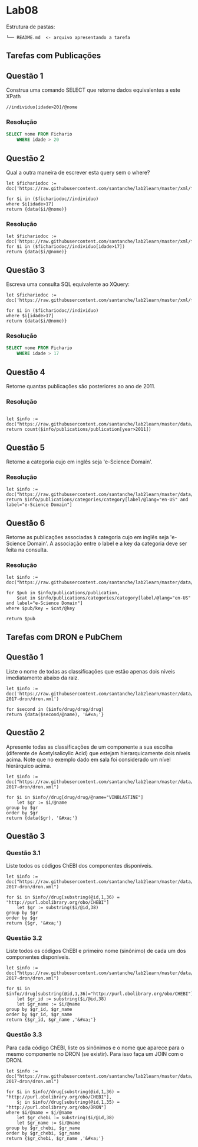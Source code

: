 # Lab08

Estrutura de pastas:

```
└── README.md  <- arquivo apresentando a tarefa
```

## Tarefas com Publicações

## Questão 1

Construa uma comando SELECT que retorne dados equivalentes a este XPath

~~~xpath
//individuo[idade>20]/@nome
~~~

### Resolução

~~~sql
SELECT nome FROM Fichario 
    WHERE idade > 20
~~~

## Questão 2

Qual a outra maneira de escrever esta query sem o where?

~~~xquery
let $fichariodoc := doc('https://raw.githubusercontent.com/santanche/lab2learn/master/xml/fichario.xml')
 
for $i in ($fichariodoc//individuo)
where $i[idade>17]
return {data($i/@nome)}
~~~

### Resolução

~~~xquery
let $fichariodoc := doc('https://raw.githubusercontent.com/santanche/lab2learn/master/xml/fichario.xml')
for $i in ($fichariodoc//individuo[idade>17])
return {data($i/@nome)}
~~~

## Questão 3

Escreva uma consulta SQL equivalente ao XQuery:

~~~xquery
let $fichariodoc := doc('https://raw.githubusercontent.com/santanche/lab2learn/master/xml/fichario.xml')

for $i in ($fichariodoc//individuo)
where $i[idade>17]
return {data($i/@nome)}
~~~

### Resolução

~~~sql
SELECT nome FROM Fichario 
    WHERE idade > 17
~~~

## Questão 4

Retorne quantas publicações são posteriores ao ano de 2011.

### Resolução

~~~xquery

let $info := doc("https://raw.githubusercontent.com/santanche/lab2learn/master/data/publications/publications.xml")
return count($info/publications/publication[year>2011])
~~~

## Questão 5

Retorne a categoria cujo <label> em inglês seja 'e-Science Domain'.

### Resolução

~~~xquery
let $info := doc("https://raw.githubusercontent.com/santanche/lab2learn/master/data/publications/publications.xml")
return $info/publications/categories/category[label/@lang="en-US" and label="e-Science Domain"]
~~~

## Questão 6

Retorne as publicações associadas à categoria cujo <label> em inglês seja 'e-Science Domain'. A associação entre o label e a key da categoria deve ser feita na consulta.

### Resolução

~~~xquery
let $info := doc("https://raw.githubusercontent.com/santanche/lab2learn/master/data/publications/publications.xml")

for $pub in $info/publications/publication,
    $cat in $info/publications/categories/category[label/@lang="en-US" and label="e-Science Domain"]
where $pub/key = $cat/@key

return $pub
~~~

## Tarefas com DRON e PubChem

## Questão 1

Liste o nome de todas as classificações que estão apenas dois níveis imediatamente abaixo da raiz.

~~~xquery
let $info := doc('https://raw.githubusercontent.com/santanche/lab2learn/master/data/faers-2017-dron/dron.xml')

for $second in ($info/drug/drug/drug)
return {data($second/@name), '&#xa;'}
~~~

## Questão 2

Apresente todas as classificações de um componente a sua escolha (diferente de Acetylsalicylic Acid) que estejam hierarquicamente dois níveis acima. Note que no exemplo dado em sala foi considerado um nível hierárquico acima.

~~~xquery
let $info := doc("https://raw.githubusercontent.com/santanche/lab2learn/master/data/faers-2017-dron/dron.xml")

for $i in $info//drug[drug/drug/@name="VINBLASTINE"]
    let $gr := $i/@name
group by $gr
order by $gr
return {data($gr), '&#xa;'}
~~~

## Questão 3

### Questão 3.1

Liste todos os códigos ChEBI dos componentes disponíveis.

~~~xquery
let $info := doc("https://raw.githubusercontent.com/santanche/lab2learn/master/data/faers-2017-dron/dron.xml")

for $i in $info//drug[substring(@id,1,36) = "http://purl.obolibrary.org/obo/CHEBI"]
    let $gr := substring($i/@id,38)
group by $gr
order by $gr
return {$gr, '&#xa;'}
~~~

### Questão 3.2

Liste todos os códigos ChEBI e primeiro nome (sinônimo) de cada um dos componentes disponíveis.

~~~xquery
let $info := doc("https://raw.githubusercontent.com/santanche/lab2learn/master/data/faers-2017-dron/dron.xml")

for $i in $info//drug[substring(@id,1,36)="http://purl.obolibrary.org/obo/CHEBI"]
    let $gr_id := substring($i/@id,38)
    let $gr_name := $i/@name
group by $gr_id, $gr_name
order by $gr_id, $gr_name
return {$gr_id, $gr_name ,'&#xa;'}

~~~

### Questão 3.3

Para cada código ChEBI, liste os sinônimos e o nome que aparece para o mesmo componente no DRON (se existir). Para isso faça um JOIN com o DRON.

~~~xquery
let $info := doc("https://raw.githubusercontent.com/santanche/lab2learn/master/data/faers-2017-dron/dron.xml")

for $i in $info//drug[substring(@id,1,36) = "http://purl.obolibrary.org/obo/CHEBI"],
    $j in $info//drug[substring(@id,1,35) = "http://purl.obolibrary.org/obo/DRON"]
where $i/@name = $j/@name
    let $gr_chebi := substring($i/@id,38)
    let $gr_name := $i/@name
group by $gr_chebi, $gr_name
order by $gr_chebi, $gr_name
return {$gr_chebi, $gr_name ,'&#xa;'}
~~~
